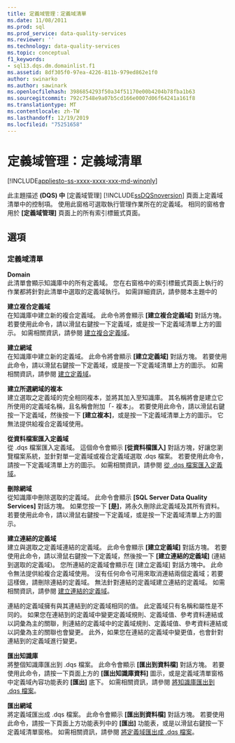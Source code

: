 ```yaml
---
title: 定義域管理：定義域清單
ms.date: 11/08/2011
ms.prod: sql
ms.prod_service: data-quality-services
ms.reviewer: ''
ms.technology: data-quality-services
ms.topic: conceptual
f1_keywords:
- sql13.dqs.dm.domainlist.f1
ms.assetid: 8df305f0-97ea-4226-811b-979ed862e1f0
author: swinarko
ms.author: sawinark
ms.openlocfilehash: 3986854293f50a34f51170e00b4204b78fba1b63
ms.sourcegitcommit: 792c7548e9a07b5cd166e0007d06f64241a161f8
ms.translationtype: MT
ms.contentlocale: zh-TW
ms.lasthandoff: 12/19/2019
ms.locfileid: "75251658"
---
```

# <a name="domain-management-domain-list"></a>定義域管理：定義域清單

[!INCLUDE[appliesto-ss-xxxx-xxxx-xxx-md-winonly](../includes/appliesto-ss-xxxx-xxxx-xxx-md-winonly.md)]

  此主題描述 **(DQS) 中** [定義域管理] [!INCLUDE[ssDQSnoversion](../includes/ssdqsnoversion-md.md)] 頁面上定義域清單中的控制項。 使用此窗格可選取執行管理作業所在的定義域。 相同的窗格會用於 **[定義域管理]** 頁面上的所有索引標籤式頁面。  
  
## <a name="options"></a>選項  
  
### <a name="domains-list"></a>定義域清單  
 **Domain**  
 此清單會顯示知識庫中的所有定義域。 您在右窗格中的索引標籤式頁面上執行的作業都將針對此清單中選取的定義域執行。 如需詳細資訊，請參閱本主題中的  
  
 **建立複合定義域**  
 在知識庫中建立新的複合定義域。 此命令將會顯示 **[建立複合定義域]** 對話方塊。 若要使用此命令，請以滑鼠右鍵按一下定義域，或是按一下定義域清單上方的圖示。 如需相關資訊，請參閱 [建立複合定義域](../data-quality-services/create-a-composite-domain.md)。  
  
 **建立網域**  
 在知識庫中建立新的定義域。 此命令將會顯示 **[建立定義域]** 對話方塊。 若要使用此命令，請以滑鼠右鍵按一下定義域，或是按一下定義域清單上方的圖示。 如需相關資訊，請參閱 [建立定義域](../data-quality-services/create-a-domain.md)。  
  
 **建立所選網域的複本**  
 建立選取之定義域的完全相同複本，並將其加入至知識庫。 其名稱將會是建立它所使用的定義域名稱，且名稱會附加「- 複本」。 若要使用此命令，請以滑鼠右鍵按一下定義域，然後按一下 **[建立複本]**，或是按一下定義域清單上方的圖示。 它無法提供給複合定義域使用。  
  
 **從資料檔案匯入定義域**  
 從 .dqs 檔案匯入定義域。 這個命令會顯示 **[從資料檔匯入]** 對話方塊，好讓您瀏覽檔案系統，並針對單一定義域或複合定義域選取 .dqs 檔案。 若要使用此命令，請按一下定義域清單上方的圖示。 如需相關資訊，請參閱 [從 .dqs 檔案匯入定義域](../data-quality-services/import-a-domain-from-a-dqs-file.md)。  
  
 **刪除網域**  
 從知識庫中刪除選取的定義域。 此命令會顯示 **[SQL Server Data Quality Services]** 對話方塊。 如果您按一下 **[是]**，將永久刪除此定義域及其所有資料。 若要使用此命令，請以滑鼠右鍵按一下定義域，或是按一下定義域清單上方的圖示。  
  
 **建立連結的定義域**  
 建立與選取之定義域連結的定義域。 此命令會顯示 **[建立定義域]** 對話方塊。 若要使用此命令，請以滑鼠右鍵按一下定義域，然後按一下 **[建立連結的定義域]** (連結到選取的定義域)。 您所連結的定義域會顯示在 [建立定義域] 對話方塊中。 此命令無法提供給複合定義域使用。 沒有任何命令可用來取消連結兩個定義域；若要這樣做，請刪除連結的定義域。 無法針對連結的定義域建立連結的定義域。 如需相關資訊，請參閱 [建立連結的定義域](../data-quality-services/create-a-linked-domain.md)。  
  
 連結的定義域擁有與其連結到的定義域相同的值。 此定義域只有名稱和屬性是不同的。 如果您在連結到的定義域中變更定義域規則、定義域值、參考資料連結或以詞彙為主的關聯，則連結的定義域中的定義域規則、定義域值、參考資料連結或以詞彙為主的關聯也會變更。 此外，如果您在連結的定義域中變更值，也會針對連結到的定義域進行變更。  
  
 **匯出知識庫**  
 將整個知識庫匯出到 .dqs 檔案。 此命令會顯示 **[匯出到資料檔]** 對話方塊。 若要使用此命令，請按一下頁面上方的 **[匯出知識庫資料]** 圖示，或是定義域清單窗格中定義域內容功能表的 **[匯出]** 底下。 如需相關資訊，請參閱 [將知識庫匯出到 .dqs 檔案](../data-quality-services/export-a-knowledge-base-to-a-dqs-file.md)。  
  
 **匯出網域**  
 將定義域匯出成 .dqs 檔案。 此命令會顯示 **[匯出到資料檔]** 對話方塊。 若要使用此命令，請按一下頁面上方功能表列中的 **[匯出]** 功能表，或是以滑鼠右鍵按一下定義域清單窗格。 如需相關資訊，請參閱 [將定義域匯出成 .dqs 檔案](../data-quality-services/export-a-domain-to-a-dqs-file.md)。  
  
  
